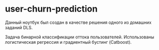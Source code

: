 # user-churn-prediction
Данный ноутбук был создан в качестве решения одного из домашних заданий DLS.

Задача бинарной классификации оттока пользователей. Использованы логистическая регрессия и градиентный бустинг (Catboost).
